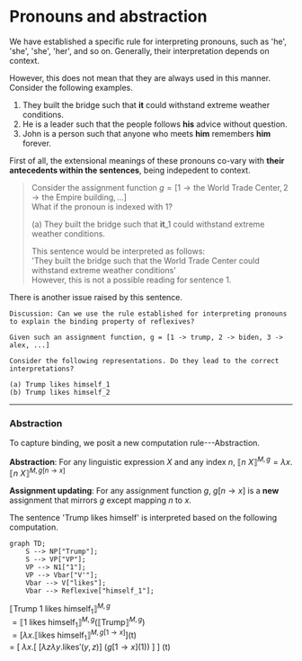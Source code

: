 # Pronouns and abstraction 

We have established a specific rule for interpreting pronouns, such as 'he', 'she', 'she', 'her', and so on. Generally, their interpretation depends on context. 

However, this does not mean that they are always used in this manner. Consider the following examples.  

1. They built the bridge such that **it** could withstand extreme weather conditions.
2. He is a leader such that the people follows **his** advice without question.
3. John is a person such that anyone who meets **him** remembers **him** forever.

First of all, the extensional meanings of these pronouns co-vary with **their antecedents within the sentences**, being indepedent to context. 

> Consider the assignment function $g = [1 \rightarrow \text{the World Trade Center}, 2 \rightarrow \text{the Empire building}, ...]$ <br>
> What if the pronoun is indexed with 1? <br>
>
> (a) They built the bridge such that **it**_1 could withstand extreme weather conditions. <br>
>
> This sentence would be interpreted as follows: <br>
> 'They built the bridge such that the World Trade Center could withstand extreme weather conditions' <br>
> However, this is not a possible reading for sentence 1. 

There is another issue raised by this sentence.  

```
Discussion: Can we use the rule established for interpreting pronouns to explain the binding property of reflexives?

Given such an assignment function, g = [1 -> trump, 2 -> biden, 3 -> alex, ...]

Consider the following representations. Do they lead to the correct interpretations?

(a) Trump likes himself_1
(b) Trump likes himself_2

```
--- 
### Abstraction

To capture binding, we posit a new computation rule---Abstraction. 

**Abstraction**: For any linguistic expression $X$ and any index $n$, $⟦n\ X⟧^{M,g} = \lambda x.⟦n\ X⟧^{M,g[n \rightarrow x]}$

**Assignment updating**: For any assignment function $g$, $g[n \rightarrow x]$ is a **new** assignment that mirrors $g$ except mapping $n$ to $x$.  

The sentence 'Trump likes himself' is interpreted based on the following computation. 

```mermaid
graph TD;
    S --> NP["Trump"];
    S --> VP["VP"];
    VP --> N1["1"];
    VP --> Vbar["V'"];
    Vbar --> V["likes"];
    Vbar --> Reflexive["himself_1"];
```

$⟦\text{Trump 1 likes}\ \text{himself}_1⟧^{M,g}$ <br>
$= ⟦\text{1 likes}\ \text{himself}_1⟧^{M,g} (⟦\text{Trump}⟧^{M,g})$ <br>
$= [\lambda x.⟦\text{likes}\ \text{himself}_1⟧^{M,g[1 \rightarrow x]}] (\text{t})$ <br>
$=$ [ $\lambda x.$[ $[\lambda z \lambda y. \text{likes}'(y,z)]$ ($g[1 \rightarrow x]$(1)) ] ] (t) <br>

